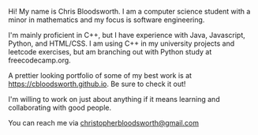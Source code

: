 Hi! My name is Chris Bloodsworth. I am a computer science student with a minor in mathematics and my focus is software engineering.

I'm mainly proficient in C++, but I have experience with Java, Javascript, Python, and HTML/CSS. I am using C++ in my university projects and leetcode exercises, but am branching out with Python study at freecodecamp.org.

A prettier looking portfolio of some of my best work is at https://cbloodsworth.github.io. Be sure to check it out!

I'm willing to work on just about anything if it means learning and collaborating with good people.

You can reach me via christopherbloodsworth@gmail.com

<!---
cbloodsworth/cbloodsworth is a ✨ special ✨ repository because its `README.md` (this file) appears on your GitHub profile.
You can click the Preview link to take a look at your changes.
--->

